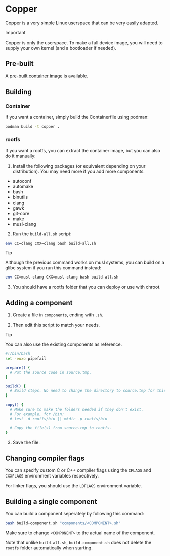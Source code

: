# Copper

Copper is a very simple Linux userspace that can be very easily adapted.

> [!IMPORTANT]
> Copper is only the userspace. To make a full device image, you will need to supply your own kernel (and a bootloader if needed).

## Pre-built

A [pre-built container image](https://github.com/charles19132/copper/pkgs/container/copper) is available.

## Building

### Container

If you want a container, simply build the Containerfile using podman:

```sh
podman build -t copper .
```

### rootfs

If you want a rootfs, you can extract the container image, but you can also do it manually:

1. Install the following packages (or equivalent depending on your distribution). You may need more if you add more components.

- autoconf
- automake
- bash
- binutils
- clang
- gawk
- git-core
- make
- musl-clang

2. Run the `build-all.sh` script:

```sh
env CC=clang CXX=clang bash build-all.sh
```

> [!TIP]
> Although the previous command works on musl systems, you can build on a glibc system if you run this command instead:
> ```sh
> env CC=musl-clang CXX=musl-clang bash build-all.sh
> ```

3. You should have a rootfs folder that you can deploy or use with chroot.

## Adding a component

1. Create a file in `components`, ending with `.sh`.

2. Then edit this script to match your needs.

> [!TIP]
> You can also use the existing components as reference.

```bash
#!/bin/bash
set -euxo pipefail

prepare() {
  # Put the source code in source.tmp.
}

build() {
  # Build steps. No need to change the directory to source.tmp for this step.
}

copy() {
  # Make sure to make the folders needed if they don't exist.
  # For example, for /bin:
  # test -d rootfs/bin || mkdir -p rootfs/bin

  # Copy the file(s) from source.tmp to rootfs.
}
```

3. Save the file.

## Changing compiler flags

You can specify custom C or C++ compiler flags using the `CFLAGS` and `CXXFLAGS` environment variables respectively.

For linker flags, you should use the `LDFLAGS` environment variable.

## Building a single component

You can build a component seperately by following this command:

```sh
bash build-component.sh "components/<COMPONENT>.sh"
```

Make sure to change `<COMPONENT>` to the actual name of the component.

Note that unlike `build-all.sh`, `build-component.sh` does not delete the `rootfs` folder automatically when starting.